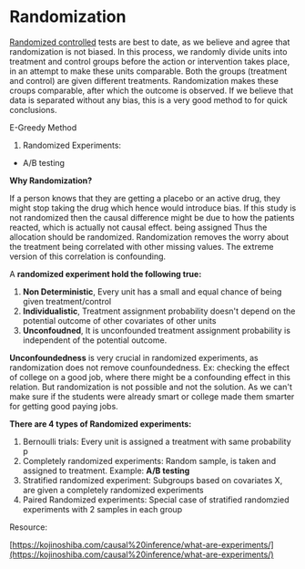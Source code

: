# Randomization

[Randomized controlled](https://en.wikipedia.org/wiki/Randomized_controlled_trial) tests are best to date, as we believe and agree that randomization is not biased. In this process, we randomly divide units into treatment and control groups before the action or intervention takes place, in an attempt to make these units comparable. Both the groups  \(treatment and control\) are given different treatments. Randomization makes these croups comparable, after which the outcome is observed. If we believe that data is separated without any bias, this is a very good method to for quick conclusions.

E-Greedy Method

1. Randomized Experiments:

*  A/B testing

**Why Randomization?**

If a person knows that they are getting a placebo or an active drug, they might stop taking the drug which hence would introduce bias. If this study is not randomized then the causal difference might be due to how the patients reacted, which is actually not causal effect. being assigned Thus the allocation should be randomized. Randomization removes the worry about the treatment being correlated with other missing values. The extreme version of this correlation is confounding.  

A **randomized experiment hold the following true:**

1. **Non Deterministic**, Every unit has a small and equal chance of being given treatment/control
2. **Individualistic**, Treatment assignment probability doesn't depend on the potential outcome of other covariates of other units
3. **Unconfoudned**, It is unconfounded treatment assignment probability is independent of the potential outcome.

**Unconfoundedness** is very crucial in randomized experiments, as randomization does not remove counfoundedness. Ex: checking the effect of college on a good job, where there might be a confounding effect in this relation. But randomization is not possible and not the solution. As we can't make sure if the students were already smart or college made them smarter for getting good paying jobs.

**There are 4 types of Randomized experiments:**

1. Bernoulli trials: Every unit is assigned a treatment with same probability p
2. Completely randomized experiments: Random sample, is taken and assigned to treatment. Example: **A/B testing** 
3. Stratified randomized experiment: Subgroups based on covariates X, are given a completely randomized experiments
4. Paired Randomized experiments: Special case of stratified randomzied experiments with 2 samples in each group 





Resource: 

[https://kojinoshiba.com/causal%20inference/what-are-experiments/](https://kojinoshiba.com/causal%20inference/what-are-experiments/)

